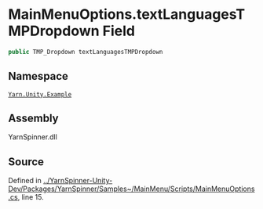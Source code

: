 <!-- This file was generated by a tool. Do not edit this file by hand. -->

# MainMenuOptions.textLanguagesTMPDropdown Field


```csharp
public TMP_Dropdown textLanguagesTMPDropdown
```



## Namespace
[`Yarn.Unity.Example`](/api/csharp/yarn.unity.example/README.md)

## Assembly
YarnSpinner.dll

## Source
Defined in [../YarnSpinner-Unity-Dev/Packages/YarnSpinner/Samples~/MainMenu/Scripts/MainMenuOptions.cs](https://github.com/YarnSpinnerTool/YarnSpinner-Unity//blob/develop/Samples~/MainMenu/Scripts/MainMenuOptions.cs#L15), line 15.
